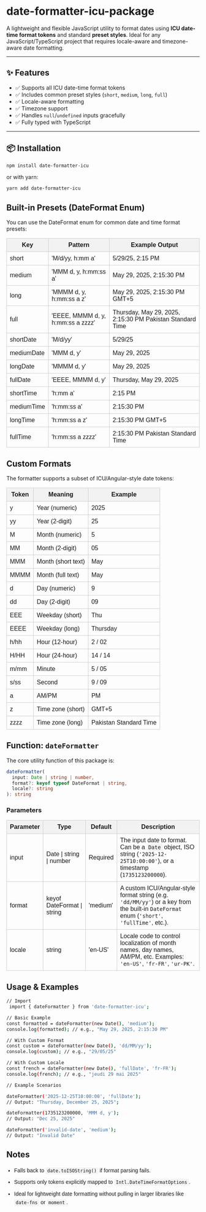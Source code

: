 # date-formatter-icu-package

A lightweight and flexible JavaScript utility to format dates using **ICU date-time format tokens** and standard **preset styles**. Ideal for any JavaScript/TypeScript project that requires locale-aware and timezone-aware date formatting.

---

## ✨ Features

- ✅ Supports all ICU date-time format tokens
- ✅ Includes common preset styles (`short`, `medium`, `long`, `full`)
- ✅ Locale-aware formatting
- ✅ Timezone support
- ✅ Handles `null`/`undefined` inputs gracefully
- ✅ Fully typed with TypeScript

---

## 📦 Installation

```bash
npm install date-formatter-icu
```

or with yarn:

```bash
yarn add date-formatter-icu
```

## Built-in Presets (DateFormat Enum)

You can use the DateFormat enum for common date and time format presets:

<table style="border-collapse: collapse; width: 100%; font-family: Arial, sans-serif;">
  <thead>
    <tr>
      <th style="border: 1px solid #ccc; padding: 8px; background-color: #f2f2f2;">Key</th>
      <th style="border: 1px solid #ccc; padding: 8px; background-color: #f2f2f2;">Pattern</th>
      <th style="border: 1px solid #ccc; padding: 8px; background-color: #f2f2f2;">Example Output</th>
    </tr>
  </thead>
  <tbody>
    <tr>
      <td style="border: 1px solid #ccc; padding: 8px;">short</td>
      <td style="border: 1px solid #ccc; padding: 8px;">'M/d/yy, h:mm a'</td>
      <td style="border: 1px solid #ccc; padding: 8px;">5/29/25, 2:15 PM</td>
    </tr>
    <tr>
      <td style="border: 1px solid #ccc; padding: 8px;">medium</td>
      <td style="border: 1px solid #ccc; padding: 8px;">'MMM d, y, h:mm:ss a'</td>
      <td style="border: 1px solid #ccc; padding: 8px;">May 29, 2025, 2:15:30 PM</td>
    </tr>
    <tr>
      <td style="border: 1px solid #ccc; padding: 8px;">long</td>
      <td style="border: 1px solid #ccc; padding: 8px;">'MMMM d, y, h:mm:ss a z'</td>
      <td style="border: 1px solid #ccc; padding: 8px;">May 29, 2025, 2:15:30 PM GMT+5</td>
    </tr>
    <tr>
      <td style="border: 1px solid #ccc; padding: 8px;">full</td>
      <td style="border: 1px solid #ccc; padding: 8px;">'EEEE, MMMM d, y, h:mm:ss a zzzz'</td>
      <td style="border: 1px solid #ccc; padding: 8px;">Thursday, May 29, 2025, 2:15:30 PM Pakistan Standard Time</td>
    </tr>
    <tr>
      <td style="border: 1px solid #ccc; padding: 8px;">shortDate</td>
      <td style="border: 1px solid #ccc; padding: 8px;">'M/d/yy'</td>
      <td style="border: 1px solid #ccc; padding: 8px;">5/29/25</td>
    </tr>
    <tr>
      <td style="border: 1px solid #ccc; padding: 8px;">mediumDate</td>
      <td style="border: 1px solid #ccc; padding: 8px;">'MMM d, y'</td>
      <td style="border: 1px solid #ccc; padding: 8px;">May 29, 2025</td>
    </tr>
    <tr>
      <td style="border: 1px solid #ccc; padding: 8px;">longDate</td>
      <td style="border: 1px solid #ccc; padding: 8px;">'MMMM d, y'</td>
      <td style="border: 1px solid #ccc; padding: 8px;">May 29, 2025</td>
    </tr>
    <tr>
      <td style="border: 1px solid #ccc; padding: 8px;">fullDate</td>
      <td style="border: 1px solid #ccc; padding: 8px;">'EEEE, MMMM d, y'</td>
      <td style="border: 1px solid #ccc; padding: 8px;">Thursday, May 29, 2025</td>
    </tr>
    <tr>
      <td style="border: 1px solid #ccc; padding: 8px;">shortTime</td>
      <td style="border: 1px solid #ccc; padding: 8px;">'h:mm a'</td>
      <td style="border: 1px solid #ccc; padding: 8px;">2:15 PM</td>
    </tr>
    <tr>
      <td style="border: 1px solid #ccc; padding: 8px;">mediumTime</td>
      <td style="border: 1px solid #ccc; padding: 8px;">'h:mm:ss a'</td>
      <td style="border: 1px solid #ccc; padding: 8px;">2:15:30 PM</td>
    </tr>
    <tr>
      <td style="border: 1px solid #ccc; padding: 8px;">longTime</td>
      <td style="border: 1px solid #ccc; padding: 8px;">'h:mm:ss a z'</td>
      <td style="border: 1px solid #ccc; padding: 8px;">2:15:30 PM GMT+5</td>
    </tr>
    <tr>
      <td style="border: 1px solid #ccc; padding: 8px;">fullTime</td>
      <td style="border: 1px solid #ccc; padding: 8px;">'h:mm:ss a zzzz'</td>
      <td style="border: 1px solid #ccc; padding: 8px;">2:15:30 PM Pakistan Standard Time</td>
    </tr>
  </tbody>
</table>

## Custom Formats

The formatter supports a subset of ICU/Angular-style date tokens:

<table style="border-collapse: collapse; width: 100%; font-family: Arial, sans-serif;">
  <thead>
    <tr>
      <th style="border: 1px solid #ccc; padding: 8px; background-color: #f2f2f2;">Token</th>
      <th style="border: 1px solid #ccc; padding: 8px; background-color: #f2f2f2;">Meaning</th>
      <th style="border: 1px solid #ccc; padding: 8px; background-color: #f2f2f2;">Example</th>
    </tr>
  </thead>
  <tbody>
    <tr>
      <td style="border: 1px solid #ccc; padding: 8px;">y</td>
      <td style="border: 1px solid #ccc; padding: 8px;">Year (numeric)</td>
      <td style="border: 1px solid #ccc; padding: 8px;">2025</td>
    </tr>
    <tr>
      <td style="border: 1px solid #ccc; padding: 8px;">yy</td>
      <td style="border: 1px solid #ccc; padding: 8px;">Year (2-digit)</td>
      <td style="border: 1px solid #ccc; padding: 8px;">25</td>
    </tr>
    <tr>
      <td style="border: 1px solid #ccc; padding: 8px;">M</td>
      <td style="border: 1px solid #ccc; padding: 8px;">Month (numeric)</td>
      <td style="border: 1px solid #ccc; padding: 8px;">5</td>
    </tr>
    <tr>
      <td style="border: 1px solid #ccc; padding: 8px;">MM</td>
      <td style="border: 1px solid #ccc; padding: 8px;">Month (2-digit)</td>
      <td style="border: 1px solid #ccc; padding: 8px;">05</td>
    </tr>
    <tr>
      <td style="border: 1px solid #ccc; padding: 8px;">MMM</td>
      <td style="border: 1px solid #ccc; padding: 8px;">Month (short text)</td>
      <td style="border: 1px solid #ccc; padding: 8px;">May</td>
    </tr>
    <tr>
      <td style="border: 1px solid #ccc; padding: 8px;">MMMM</td>
      <td style="border: 1px solid #ccc; padding: 8px;">Month (full text)</td>
      <td style="border: 1px solid #ccc; padding: 8px;">May</td>
    </tr>
    <tr>
      <td style="border: 1px solid #ccc; padding: 8px;">d</td>
      <td style="border: 1px solid #ccc; padding: 8px;">Day (numeric)</td>
      <td style="border: 1px solid #ccc; padding: 8px;">9</td>
    </tr>
    <tr>
      <td style="border: 1px solid #ccc; padding: 8px;">dd</td>
      <td style="border: 1px solid #ccc; padding: 8px;">Day (2-digit)</td>
      <td style="border: 1px solid #ccc; padding: 8px;">09</td>
    </tr>
    <tr>
      <td style="border: 1px solid #ccc; padding: 8px;">EEE</td>
      <td style="border: 1px solid #ccc; padding: 8px;">Weekday (short)</td>
      <td style="border: 1px solid #ccc; padding: 8px;">Thu</td>
    </tr>
    <tr>
      <td style="border: 1px solid #ccc; padding: 8px;">EEEE</td>
      <td style="border: 1px solid #ccc; padding: 8px;">Weekday (long)</td>
      <td style="border: 1px solid #ccc; padding: 8px;">Thursday</td>
    </tr>
    <tr>
      <td style="border: 1px solid #ccc; padding: 8px;">h/hh</td>
      <td style="border: 1px solid #ccc; padding: 8px;">Hour (12-hour)</td>
      <td style="border: 1px solid #ccc; padding: 8px;">2 / 02</td>
    </tr>
    <tr>
      <td style="border: 1px solid #ccc; padding: 8px;">H/HH</td>
      <td style="border: 1px solid #ccc; padding: 8px;">Hour (24-hour)</td>
      <td style="border: 1px solid #ccc; padding: 8px;">14 / 14</td>
    </tr>
    <tr>
      <td style="border: 1px solid #ccc; padding: 8px;">m/mm</td>
      <td style="border: 1px solid #ccc; padding: 8px;">Minute</td>
      <td style="border: 1px solid #ccc; padding: 8px;">5 / 05</td>
    </tr>
    <tr>
      <td style="border: 1px solid #ccc; padding: 8px;">s/ss</td>
      <td style="border: 1px solid #ccc; padding: 8px;">Second</td>
      <td style="border: 1px solid #ccc; padding: 8px;">9 / 09</td>
    </tr>
    <tr>
      <td style="border: 1px solid #ccc; padding: 8px;">a</td>
      <td style="border: 1px solid #ccc; padding: 8px;">AM/PM</td>
      <td style="border: 1px solid #ccc; padding: 8px;">PM</td>
    </tr>
    <tr>
      <td style="border: 1px solid #ccc; padding: 8px;">z</td>
      <td style="border: 1px solid #ccc; padding: 8px;">Time zone (short)</td>
      <td style="border: 1px solid #ccc; padding: 8px;">GMT+5</td>
    </tr>
    <tr>
      <td style="border: 1px solid #ccc; padding: 8px;">zzzz</td>
      <td style="border: 1px solid #ccc; padding: 8px;">Time zone (long)</td>
      <td style="border: 1px solid #ccc; padding: 8px;">Pakistan Standard Time</td>
    </tr>
  </tbody>
</table>

## Function: `dateFormatter`

The core utility function of this package is:

```ts
dateFormatter(
  input: Date | string | number,
  format?: keyof typeof DateFormat | string,
  locale?: string
): string

```

### Parameters
<table style="border-collapse: collapse; width: 100%; font-family: Arial, sans-serif;">
  <thead>
    <tr>
      <th style="border: 1px solid #ccc; padding: 8px; background-color: #f2f2f2;">Parameter</th>
      <th style="border: 1px solid #ccc; padding: 8px; background-color: #f2f2f2;">Type</th>
      <th style="border: 1px solid #ccc; padding: 8px; background-color: #f2f2f2;">Default</th>
      <th style="border: 1px solid #ccc; padding: 8px; background-color: #f2f2f2;">Description</th>
    </tr>
  </thead>
  <tbody>
    <tr>
      <td style="border: 1px solid #ccc; padding: 8px;">input</td>
      <td style="border: 1px solid #ccc; padding: 8px;">Date | string | number</td>
      <td style="border: 1px solid #ccc; padding: 8px;">Required</td>
      <td style="border: 1px solid #ccc; padding: 8px;">
        The input date to format. Can be a <code style="background-color: #f4f4f4; padding: 2px 4px; border-radius: 4px;">Date</code> object, ISO string (<code>'2025-12-25T10:00:00'</code>), or a timestamp (<code>1735123200000</code>).
      </td>
    </tr>
    <tr>
      <td style="border: 1px solid #ccc; padding: 8px;">format</td>
      <td style="border: 1px solid #ccc; padding: 8px;">keyof DateFormat | string</td>
      <td style="border: 1px solid #ccc; padding: 8px;">'medium'</td>
      <td style="border: 1px solid #ccc; padding: 8px;">
        A custom ICU/Angular-style format string (e.g. <code>'dd/MM/yy'</code>) or a key from the built-in <code>DateFormat</code> enum (<code>'short'</code>, <code>'fullTime'</code>, etc.).
      </td>
    </tr>
    <tr>
      <td style="border: 1px solid #ccc; padding: 8px;">locale</td>
      <td style="border: 1px solid #ccc; padding: 8px;">string</td>
      <td style="border: 1px solid #ccc; padding: 8px;">'en-US'</td>
      <td style="border: 1px solid #ccc; padding: 8px;">
        Locale code to control localization of month names, day names, AM/PM, etc. Examples: <code>'en-US'</code>, <code>'fr-FR'</code>, <code>'ur-PK'</code>.
      </td>
    </tr>
  </tbody>
</table>


## Usage & Examples

```bash
// Import
 import { dateFormatter } from 'date-formatter-icu';

// Basic Example
const formatted = dateFormatter(new Date(), 'medium');
console.log(formatted); // e.g., "May 29, 2025, 2:15:30 PM"

// With Custom Format
const custom = dateFormatter(new Date(), 'dd/MM/yy');
console.log(custom); // e.g., "29/05/25"

// With Custom Locale
const french = dateFormatter(new Date(), 'fullDate', 'fr-FR');
console.log(french); // e.g., "jeudi 29 mai 2025"

// Example Scenarios

dateFormatter('2025-12-25T10:00:00', 'fullDate');
// Output: "Thursday, December 25, 2025";

dateFormatter(1735123200000, 'MMM d, y');
// Output: "Dec 25, 2025"

dateFormatter('invalid-date', 'medium');
// Output: "Invalid Date"

```

## Notes

<ul style="font-family: Arial, sans-serif; padding-left: 20px; line-height: 1.6;">
  <li style="margin-bottom: 8px;">
    Falls back to <code style="background-color: #f4f4f4; padding: 2px 4px; border-radius: 4px;">date.toISOString()</code> if format parsing fails.
  </li>
  <li style="margin-bottom: 8px;">
    Supports only tokens explicitly mapped to <code style="background-color: #f4f4f4; padding: 2px 4px; border-radius: 4px;">Intl.DateTimeFormatOptions</code>.
  </li>
  <li style="margin-bottom: 8px;">
    Ideal for lightweight date formatting without pulling in larger libraries like <code style="background-color: #f4f4f4; padding: 2px 4px; border-radius: 4px;">date-fns</code> or <code style="background-color: #f4f4f4; padding: 2px 4px; border-radius: 4px;">moment</code>.
  </li>
</ul>
